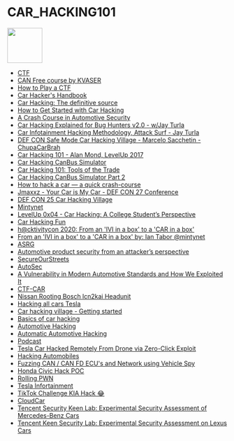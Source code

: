 # CAR_HACKING101
[<img src="https://imgur.com/nqGENn2.png" height="80" />](https://github.com/mohammedshine/CAR_HACKING101/blob/master/PDF/thecarhackershandbook.pdf)
- [CTF](https://medium.com/@insanitylife1o/asrg-ctf-writeup-bf34f3b5c01a)
- [CAN Free course by KVASER](https://www.kvaser.com/can-protocol-tutorial/)
- [How to Play a CTF](https://www.facebook.com/cybertalentsofficial/videos/4612638012140695/)
- [Car Hacker's Handbook](https://docs.alexomar.com/biblioteca/thecarhackershandbook.pdf)
- [Car Hacking: The definitive source](http://illmatics.com/carhacking.html)
- [How to Get Started with Car Hacking](https://www.youtube.com/watch?v=HBv3gQUForQ&list=LLI6dstYLua8ph4LBUaw5r_w&index=491&t=0s)
- [A Crash Course in Automotive Security](https://speakerdeck.com/utkanos/dont-be-a-dummy-a-crash-course-in-automotive-security-ekoparty-2016?slide=16)
- [Car Hacking Explained for Bug Hunters v2.0 - w/Jay Turla](https://www.youtube.com/watch?v=kNtxH3zjWbE&list=PLIK9nm3mu-S5Q3_OKnifprF_voK98JC_0&index=7)
- [Car Infotainment Hacking Methodology, Attack Surf - Jay Turla](https://www.youtube.com/watch?v=F0mYkI2FJ_4)
- [DEF CON Safe Mode Car Hacking Village - Marcelo Sacchetin - ChupaCarBrah](https://www.youtube.com/watch?v=-rwXSVT7kNo)
- [Car Hacking 101 - Alan Mond, LevelUp 2017](https://www.youtube.com/watch?v=P-mzo2X47sg)
- [Car Hacking CanBus Simulator](https://medium.com/@yogeshojha/car-hacking-101-practical-guide-to-exploiting-can-bus-using-instrument-cluster-simulator-part-i-cd88d3eb4a53)
- [Car Hacking 101: Tools of the Trade](https://makezine.com/2016/04/08/car-hacking-tools-trade/)
- [Car Hacking CanBus Simulator Part 2](https://medium.com/@yogeshojha/car-hacking-101-practical-guide-to-exploiting-can-bus-using-instrument-cluster-simulator-part-ee998570758)
- [How to hack a car — a quick crash-course](https://www.freecodecamp.org/news/hacking-cars-a-guide-tutorial-on-how-to-hack-a-car-5eafcfbbb7ec/)
- [Jmaxxz - Your Car is My Car - DEF CON 27 Conference](https://www.youtube.com/watch?v=w8SG2V3n4-U)
- [DEF CON 25 Car Hacking Village](https://www.youtube.com/playlist?list=PL9fPq3eQfaaA42Iq_PjgbnDhmptBiWQgx)
- [Mintynet](https://www.mintynet.com/)
- [LevelUp 0x04 - Car Hacking: A College Student’s Perspective
](https://www.youtube.com/watch?v=56LB7pTyax4)
- [Car Hacking Fun
](https://www.youtube.com/watch?v=mff_Eema1U0)
- [h@cktivitycon 2020: From an 'IVI in a box' to a 'CAR in a box'
](https://www.youtube.com/watch?v=e_7PklFoJe8)
- [From an 'IVI in a box' to a 'CAR in a box' by: Ian Tabor @mintynet
](https://www.youtube.com/watch?v=4Ptk9ikfpAQ)
- [ASRG](https://www.youtube.com/channel/UCc31bhMPow5KS9V5uLtaIrA)
- [Automotive product security from an attacker’s perspective
](https://www.youtube.com/watch?v=2bAD8snstvA&feature=youtu.be)
- [SecureOurStreets](https://www.youtube.com/playlist?list=PLbgz-8Y_0pOrTebgYaBClTlRoWt1O0DDy)
- [AutoSec](http://www.autosec.org/publications.html)
- [A Vulnerability in Modern Automotive
Standards and How We Exploited It](https://documents.trendmicro.com/assets/A-Vulnerability-in-Modern-Automotive-Standards-and-How-We-Exploited-It.pdf)
- [CTF-CAR](https://github.com/KartheekLade/Network-of-Nodes)
- [Nissan Rooting Bosch lcn2kai Headunit](https://github.com/ea/bosch_headunit_root)
- [Hacking all cars Tesla](https://www.anquanke.com/post/id/218396)
- [Car hacking village - Getting started](https://www.carhackingvillage.com/getting-started)
- [Basics of car hacking](https://www.carsecurityquarter.org/post/basics-of-car-hacking)
- [Automotive Hacking](https://www.slideshare.net/gauravhtandon1/automotive-hacking)
- [Automatic Automotive Hacking](https://slideplayer.com/slide/13735182)
- [Podcast](https://securityboulevard.com/2021/08/the-hacker-mind-podcast-car-hacking-0x05/)
- [Tesla Car Hacked Remotely From Drone via Zero-Click Exploit](https://www.youtube.com/watch?v=krSj81thN0w)
- [Hacking Automobiles](https://www.youtube.com/playlist?list=PLCwnLq3tOElrdkQy_daR4wr9lJCt8c_C6)
- [Fuzzing CAN / CAN FD ECU's and Network using Vehicle Spy](https://www.youtube.com/watch?v=_RB4XyfC2aI&ab_channel=IntrepidControlSystems)
- [Honda Civic Hack POC](https://github.com/nonamecoder/CVE-2022-27254)
- [Rolling PWN](https://rollingpwn.github.io/rolling-pwn/)
- [Tesla Infortainment](https://twitter.com/samwcyo/status/1529937259067326470)
- [TikTok Challenge KIA Hack 😂](https://www.youtube.com/watch?v=bTeVgfPM0Xw)
- [CloudCar](https://cloudcar.canbushack.com/simulator)
- [Tencent Security Keen Lab: Experimental Security Assessment of Mercedes-Benz Cars](https://keenlab.tencent.com/en/2021/05/12/Tencent-Security-Keen-Lab-Experimental-Security-Assessment-on-Mercedes-Benz-Cars/)
- [Tencent Keen Security Lab: Experimental Security Assessment on Lexus Cars](https://keenlab.tencent.com/en/2020/03/30/Tencent-Keen-Security-Lab-Experimental-Security-Assessment-on-Lexus-Cars/)
